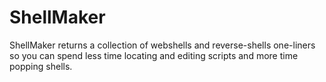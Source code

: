 # ShellMaker
ShellMaker returns a collection of webshells and reverse-shells one-liners so you can spend less time locating and editing scripts and more time popping shells.


